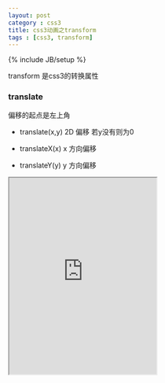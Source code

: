 ```yaml
---
layout: post
category : css3
title: css3动画之transform
tags : [css3, transform]
---
```

{% include JB/setup %}

transform 是css3的转换属性

### translate

偏移的起点是左上角

* translate(x,y) 2D 偏移  若y没有则为0

* translateX(x) x 方向偏移

* translateY(y) y 方向偏移

<iframe src="http://dabblet.com/gist/b6fd9c7253763d7e7afa" style="height: 400px;"></iframe>


